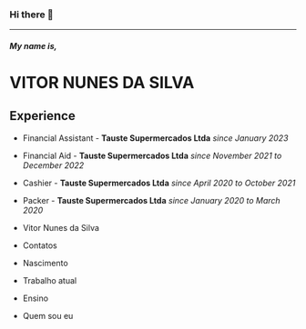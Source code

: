 ### Hi there 👋
---
##### My name is,

# VITOR NUNES DA SILVA

## Experience

- Financial Assistant - **Tauste Supermercados Ltda** _since January 2023_
- Financial Aid - **Tauste Supermercados Ltda** _since November 2021 to December 2022_
- Cashier - **Tauste Supermercados Ltda** _since April 2020 to October 2021_
- Packer - **Tauste Supermercados Ltda** _since January 2020 to March 2020_

- Vitor Nunes da Silva
- Contatos
- Nascimento
- Trabalho atual
- Ensino
- Quem sou eu



<!--
**VitorNuness/VitorNuness** is a ✨ _special_ ✨ repository because its `README.md` (this file) appears on your GitHub profile.

Here are some ideas to get you started:

- 🔭 I’m currently working on ...
- 🌱 I’m currently learning ...
- 👯 I’m looking to collaborate on ...
- 🤔 I’m looking for help with ...
- 💬 Ask me about ...
- 📫 How to reach me: ...
- 😄 Pronouns: ...
- ⚡ Fun fact: ...
-->
